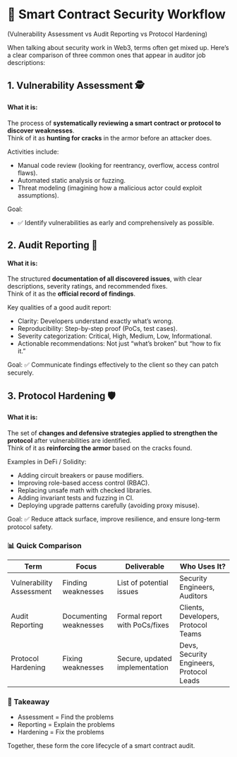 # 🔐 Smart Contract Security Workflow
(Vulnerability Assessment vs Audit Reporting vs Protocol Hardening)

When talking about security work in Web3, terms often get mixed up. Here’s a clear comparison of three common ones that appear in auditor job descriptions:

## 1. Vulnerability Assessment 🕵️
#### What it is:
The process of **systematically reviewing a smart contract or protocol to discover weaknesses**.  
Think of it as **hunting for cracks** in the armor before an attacker does.

Activities include:
- Manual code review (looking for reentrancy, overflow, access control flaws).
- Automated static analysis or fuzzing.
- Threat modeling (imagining how a malicious actor could exploit assumptions).

Goal:
- ✅ Identify vulnerabilities as early and comprehensively as possible.

## 2. Audit Reporting 📑
#### What it is:
The structured **documentation of all discovered issues**, with clear descriptions, severity ratings, and recommended fixes.  
Think of it as the **official record of findings**.

Key qualities of a good audit report:
- Clarity: Developers understand exactly what’s wrong.
- Reproducibility: Step-by-step proof (PoCs, test cases).
- Severity categorization: Critical, High, Medium, Low, Informational.
- Actionable recommendations: Not just “what’s broken” but “how to fix it.”

Goal:
✅ Communicate findings effectively to the client so they can patch securely.

## 3. Protocol Hardening 🛡️
#### What it is:
The set of **changes and defensive strategies applied to strengthen the protocol** after vulnerabilities are identified.  
Think of it as **reinforcing the armor** based on the cracks found.

Examples in DeFi / Solidity:
- Adding circuit breakers or pause modifiers.
- Improving role-based access control (RBAC).
- Replacing unsafe math with checked libraries.
- Adding invariant tests and fuzzing in CI.
- Deploying upgrade patterns carefully (avoiding proxy misuse).

Goal:
✅ Reduce attack surface, improve resilience, and ensure long-term protocol safety.

### 📊 Quick Comparison
| Term                     | Focus                  | Deliverable                    | Who Uses It?                             |
| ------------------------ | ---------------------- | ------------------------------ | ---------------------------------------- |
| Vulnerability Assessment | Finding weaknesses     | List of potential issues       | Security Engineers, Auditors             |
| Audit Reporting          | Documenting weaknesses | Formal report with PoCs/fixes  | Clients, Developers, Protocol Teams      |
| Protocol Hardening       | Fixing weaknesses      | Secure, updated implementation | Devs, Security Engineers, Protocol Leads |

### 🚀 Takeaway
- Assessment = Find the problems
- Reporting = Explain the problems
- Hardening = Fix the problems

Together, these form the core lifecycle of a smart contract audit.
